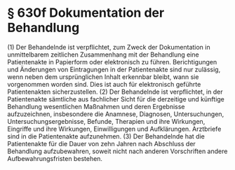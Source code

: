 # § 630f Dokumentation der Behandlung
(1) Der Behandelnde ist verpflichtet, zum Zweck der Dokumentation in unmittelbarem zeitlichen Zusammenhang mit der Behandlung eine Patientenakte in Papierform oder elektronisch zu führen. Berichtigungen und Änderungen von Eintragungen in der Patientenakte sind nur zulässig, wenn neben dem ursprünglichen Inhalt erkennbar bleibt, wann sie vorgenommen worden sind. Dies ist auch für elektronisch geführte Patientenakten sicherzustellen.
(2) Der Behandelnde ist verpflichtet, in der Patientenakte sämtliche aus fachlicher Sicht für die derzeitige und künftige Behandlung wesentlichen Maßnahmen und deren Ergebnisse aufzuzeichnen, insbesondere die Anamnese, Diagnosen, Untersuchungen, Untersuchungsergebnisse, Befunde, Therapien und ihre Wirkungen, Eingriffe und ihre Wirkungen, Einwilligungen und Aufklärungen. Arztbriefe sind in die Patientenakte aufzunehmen.
(3) Der Behandelnde hat die Patientenakte für die Dauer von zehn Jahren nach Abschluss der Behandlung aufzubewahren, soweit nicht nach anderen Vorschriften andere Aufbewahrungsfristen bestehen.